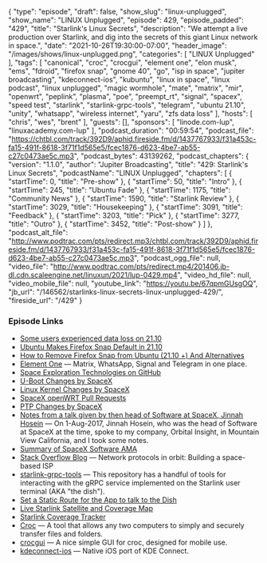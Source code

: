 {
  "type": "episode",
  "draft": false,
  "show_slug": "linux-unplugged",
  "show_name": "LINUX Unplugged",
  "episode": 429,
  "episode_padded": "429",
  "title": "Starlink's Linux Secrets",
  "description": "We attempt a live production over Starlink, and dig into the secrets of this giant Linux network in space.",
  "date": "2021-10-26T19:30:00-07:00",
  "header_image": "/images/shows/linux-unplugged.png",
  "categories": [
    "LINUX Unplugged"
  ],
  "tags": [
    "canonical",
    "croc",
    "crocgui",
    "element one",
    "elon musk",
    "ems",
    "fdroid",
    "firefox snap",
    "gnome 40",
    "go",
    "isp in space",
    "jupiter broadcasting",
    "kdeconnect-ios",
    "kubuntu",
    "linux in space",
    "linux podcast",
    "linux unplugged",
    "magic wormhole",
    "mate",
    "matrix",
    "mir",
    "openwrt",
    "peplink",
    "plasma",
    "poe",
    "preempt_rt",
    "signal",
    "spacex",
    "speed test",
    "starlink",
    "starlink-grpc-tools",
    "telegram",
    "ubuntu 21.10",
    "unity",
    "whatsapp",
    "wireless internet",
    "yaru",
    "zfs data loss"
  ],
  "hosts": [
    "chris",
    "wes",
    "brent"
  ],
  "guests": [],
  "sponsors": [
    "linode.com-lup",
    "linuxacademy.com-lup"
  ],
  "podcast_duration": "00:59:54",
  "podcast_file": "https://chtbl.com/track/392D9/aphid.fireside.fm/d/1437767933/f31a453c-fa15-491f-8618-3f71f1d565e5/fcec1876-d623-4be7-ab55-c27c0473ae5c.mp3",
  "podcast_bytes": 43139262,
  "podcast_chapters": {
    "version": "1.1.0",
    "author": "Jupiter Broadcasting",
    "title": "429: Starlink's Linux Secrets",
    "podcastName": "LINUX Unplugged",
    "chapters": [
      {
        "startTime": 0,
        "title": "Pre-show"
      },
      {
        "startTime": 50,
        "title": "Intro"
      },
      {
        "startTime": 245,
        "title": "Ubuntu Fade"
      },
      {
        "startTime": 1175,
        "title": "Community News"
      },
      {
        "startTime": 1590,
        "title": "Starlink Review"
      },
      {
        "startTime": 3029,
        "title": "Housekeeping"
      },
      {
        "startTime": 3091,
        "title": "Feedback"
      },
      {
        "startTime": 3203,
        "title": "Pick"
      },
      {
        "startTime": 3277,
        "title": "Outro"
      },
      {
        "startTime": 3452,
        "title": "Post-show"
      }
    ]
  },
  "podcast_alt_file": "http://www.podtrac.com/pts/redirect.mp3/chtbl.com/track/392D9/aphid.fireside.fm/d/1437767933/f31a453c-fa15-491f-8618-3f71f1d565e5/fcec1876-d623-4be7-ab55-c27c0473ae5c.mp3",
  "podcast_ogg_file": null,
  "video_file": "http://www.podtrac.com/pts/redirect.mp4/201406.jb-dl.cdn.scaleengine.net/linuxun/2021/lup-0429.mp4",
  "video_hd_file": null,
  "video_mobile_file": null,
  "youtube_link": "https://youtu.be/67qpmGUsgOQ",
  "jb_url": "/146562/starlinks-linux-secrets-linux-unplugged-429/",
  "fireside_url": "/429"
}


### Episode Links

  * [Some users experienced data loss on 21.10](https://twitter.com/kuschku/status/1450247425852125185 "Some users experienced data loss on 21.10")
  * [Ubuntu Makes Firefox Snap Default in 21.10](https://www.omgubuntu.co.uk/2021/09/ubuntu-makes-firefox-snap-default "Ubuntu Makes Firefox Snap Default in 21.10")
  * [How to Remove Firefox Snap from Ubuntu (21.10 +) And Alternatives](https://www.debugpoint.com/2021/09/remove-firefox-snap-ubuntu/ "How to Remove Firefox Snap from Ubuntu \(21.10 +\) And Alternatives")
  * [Element One](https://element.io/blog/element-one-all-of-matrix-whatsapp-signal-and-telegram-in-one-place/ "Element One") — Matrix, WhatsApp, Signal and Telegram in one place.
  * [Space Exploration Technologies on GitHub](https://github.com/SpaceExplorationTechnologies "Space Exploration Technologies on GitHub")
  * [U-Boot Changes by SpaceX](https://github.com/SpaceExplorationTechnologies/u-boot/commit/eb06bb67d2806de5e1670803b9f568d3c58c0ae5 "U-Boot Changes by SpaceX")
  * [Linux Kernel Changes by SpaceX](https://github.com/SpaceExplorationTechnologies/linux/commit/47f961d08c24e2bf7fb68438ec4c5fa1e0776737 "Linux Kernel Changes by SpaceX")
  * [SpaceX openWRT Pull Requests](https://github.com/SpaceExplorationTechnologies/starlink-wifi/commits/master "SpaceX openWRT Pull Requests")
  * [PTP Changes by SpaceX](https://github.com/SpaceExplorationTechnologies/linuxptp/commit/8d4768a7467e5a46dc80373cde6358a034ed9ca7 "PTP Changes by SpaceX")
  * [Notes from a talk given by then head of Software at SpaceX, Jinnah Hosein](https://www.reddit.com/r/spacex/comments/lw6yk1/notes_from_a_talk_given_by_then_head_of_software/?utm_source=share&utm_medium=ios_app&utm_name=iossmf "Notes from a talk given by then head of Software at SpaceX, Jinnah Hosein") — On 1-Aug-2017, Jinnah Hosein, who was the head of Software at SpaceX at the time, spoke to my company, Orbital Insight, in Mountain View California, and I took some notes.
  * [Summary of SpaceX Software AMA](https://www.reddit.com/r/spacex/comments/nd9ipw/summary_of_spacex_software_ama/ "Summary of SpaceX Software AMA")
  * [Stack Overflow Blog](https://stackoverflow.blog/2021/05/11/building-a-space-based-isp/ "Stack Overflow Blog") — Network protocols in orbit: Building a space-based ISP
  * [starlink-grpc-tools](https://github.com/sparky8512/starlink-grpc-tools "starlink-grpc-tools") — This repository has a handful of tools for interacting with the gRPC service implemented on the Starlink user terminal (AKA "the dish").
  * [Set a Static Route for the App to talk to the Dish](https://www.reddit.com/r/Starlink/comments/jqhoqz/starlink_app_works_fine_behind_own_router/gby79x1/?context=3 "Set a Static Route for the App to talk to the Dish")
  * [Live Starlink Satellite and Coverage Map](https://satellitemap.space/ "Live Starlink Satellite and Coverage Map")
  * [Starlink Coverage Tracker](https://starlink.sx/ "Starlink Coverage Tracker")
  * [Croc](https://github.com/schollz/croc "Croc") — A tool that allows any two computers to simply and securely transfer files and folders.
  * [crocgui](https://github.com/howeyc/crocgui "crocgui") — A nice simple GUI for croc, designed for mobile use.
  * [kdeconnect-ios](https://github.com/KDE/kdeconnect-ios "kdeconnect-ios") — Native iOS port of KDE Connect.


